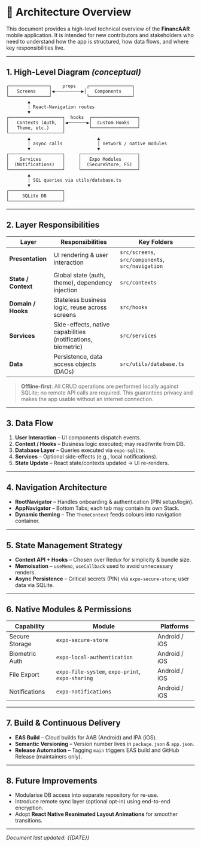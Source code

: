 # 📐 Architecture Overview

This document provides a high-level technical overview of the **FinancAAR** mobile application. It is intended for new contributors and stakeholders who need to understand how the app is structured, how data flows, and where key responsibilities live.

---

## 1. High-Level Diagram *(conceptual)*

```
┌───────────────┐    props    ┌────────────────┐
│   Screens     │◀──────────▶│   Components    │
└───────────────┘             └────────────────┘
        ▲
        │ React-Navigation routes
        ▼
┌────────────────────┐  hooks  ┌─────────────────┐
│   Contexts (Auth,  │◀───────▶│  Custom Hooks   │
│   Theme, etc.)     │         └─────────────────┘
└────────────────────┘
        ▲                         ▲
        │ async calls             │ network / native modules
        ▼                         ▼
┌────────────────────┐     ┌─────────────────────┐
│    Services        │     │   Expo Modules      │
│  (Notifications)   │     │  (SecureStore, FS)  │
└────────────────────┘     └─────────────────────┘
        ▲
        │ SQL queries via utils/database.ts
        ▼
┌────────────────────┐
│     SQLite DB      │
└────────────────────┘
```

---

## 2. Layer Responsibilities

| Layer | Responsibilities | Key Folders |
|-------|------------------|-------------|
| **Presentation** | UI rendering & user interaction | `src/screens`, `src/components`, `src/navigation` |
| **State / Context** | Global state (auth, theme), dependency injection | `src/contexts` |
| **Domain / Hooks** | Stateless business logic, reuse across screens | `src/hooks` |
| **Services** | Side-effects, native capabilities (notifications, biometric) | `src/services` |
| **Data** | Persistence, data access objects (DAOs) | `src/utils/database.ts` |

> **Offline-first**: All CRUD operations are performed locally against SQLite; no remote API calls are required. This guarantees privacy and makes the app usable without an internet connection.

---

## 3. Data Flow

1. **User Interaction** – UI components dispatch events.
2. **Context / Hooks** – Business logic executed; may read/write from DB.
3. **Database Layer** – Queries executed via `expo-sqlite`.
4. **Services** – Optional side-effects (e.g., local notifications).
5. **State Update** – React state/contexts updated → UI re-renders.

---

## 4. Navigation Architecture

* **RootNavigator** – Handles onboarding & authentication (PIN setup/login).
* **AppNavigator** – Bottom Tabs; each tab may contain its own Stack.
* **Dynamic theming** – The `ThemeContext` feeds colours into navigation container.

---

## 5. State Management Strategy

* **Context API + Hooks** – Chosen over Redux for simplicity & bundle size.
* **Memoisation** – `useMemo`, `useCallback` used to avoid unnecessary renders.
* **Async Persistence** – Critical secrets (PIN) via `expo-secure-store`; user data via SQLite.

---

## 6. Native Modules & Permissions

| Capability | Module | Platforms |
|------------|--------|-----------|
| Secure Storage | `expo-secure-store` | Android / iOS |
| Biometric Auth | `expo-local-authentication` | Android / iOS |
| File Export | `expo-file-system`, `expo-print`, `expo-sharing` | Android / iOS |
| Notifications | `expo-notifications` | Android / iOS |

---

## 7. Build & Continuous Delivery

* **EAS Build** – Cloud builds for AAB (Android) and IPA (iOS).
* **Semantic Versioning** – Version number lives in `package.json` & `app.json`.
* **Release Automation** – Tagging `main` triggers EAS build and GitHub Release (maintainers only).

---

## 8. Future Improvements

* Modularise DB access into separate repository for re-use.
* Introduce remote sync layer (optional opt-in) using end-to-end encryption.
* Adopt **React Native Reanimated Layout Animations** for smoother transitions.

---

*Document last updated: {{DATE}}* 